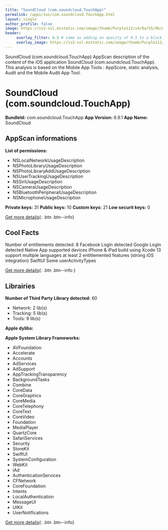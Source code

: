 ```yaml
---
title: "SoundCloud (com.soundcloud.TouchApp)"
permalink: /apps/ios/com.soundcloud.TouchApp.html
layout: single
author_profile: false
image: https://is2-ssl.mzstatic.com/image/thumb/Purple112/v4/8a/55/9b/8a559b99-b054-e238-baff-c77c7bbf367a/AppIcon-1x_U007emarketing-0-7-0-85-220.png/512x512bb.jpg
header: 
     overlay_filter: 0.5 # same as adding an opacity of 0.5 to a black background
     overlay_image: https://is2-ssl.mzstatic.com/image/thumb/Purple112/v4/8a/55/9b/8a559b99-b054-e238-baff-c77c7bbf367a/AppIcon-1x_U007emarketing-0-7-0-85-220.png/512x512bb.jpg
---
```

SoundCloud (com.soundcloud.TouchApp) AppScan description of the content of the iOS application SoundCloud (com.soundcloud.TouchApp). This analysis is based on the Mobile App Tools : AppScore, static analysis, Audit and the Mobile Audit App Tool.

# SoundCloud (com.soundcloud.TouchApp)

**BundleId:** com.soundcloud.TouchApp
**App Version:** 6.9.1
**App Name:** SoundCloud


## AppScan informations 

**List of permissions:** 
- NSLocalNetworkUsageDescription
- NSPhotoLibraryUsageDescription
- NSPhotoLibraryAddUsageDescription
- NSUserTrackingUsageDescription
- NSSiriUsageDescription
- NSCameraUsageDescription
- NSBluetoothPeripheralUsageDescription
- NSMicrophoneUsageDescription
  
  
**Private keys:** 31
**Public keys:** 10
**Custom keys:** 21
**Low securit keys:** 0
  
[Get more details](/pricing.html){: .btn .btn--info}

## Cool Facts

Number of entitlements detected: 8
Facebook Login detected
Google Login detected
Native App
supported devices iPhone & iPad
build using Xcode 13
support multiple languages
at least 2 entitlemented features (strong iOS integration)
SwiftUI
Some userActivityTypes
  
[Get more details](/pricing.html){: .btn .btn--info }

## Librairies 
**Number of Third Party Library detected:** 60
- Network: 2 lib(s)
- Tracking: 5 lib(s)
- Tools: 9 lib(s)


**Apple dylibs:**


**Apple System Library Frameworks:**
- AVFoundation
- Accelerate
- Accounts
- AdServices
- AdSupport
- AppTrackingTransparency
- BackgroundTasks
- Combine
- CoreData
- CoreGraphics
- CoreMedia
- CoreTelephony
- CoreText
- CoreVideo
- Foundation
- MediaPlayer
- QuartzCore
- SafariServices
- Security
- StoreKit
- SwiftUI
- SystemConfiguration
- WebKit
- iAd
- AuthenticationServices
- CFNetwork
- CoreFoundation
- Intents
- LocalAuthentication
- MessageUI
- UIKit
- UserNotifications


  
[Get more details](/pricing.html){: .btn .btn--info}

